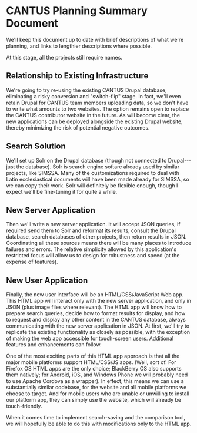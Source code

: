 CANTUS Planning Summary Document
===========================================
We'll keep this document up to date with brief descriptions of what we're
planning, and links to lengthier descriptions where possible.

At this stage, all the projects still require names.

Relationship to Existing Infrastructure
-----------------------------------------
We're going to try re-using the existing CANTUS Drupal database, eliminating
a risky conversion and "switch-flip" stage. In fact, we'll even retain Drupal
for CANTUS team members uploading data, so we don't have to write what
amounts to two websites. The option remains open to replace the CANTUS
contributor website in the future. As will become clear, the new applications
can be deployed alongside the existing Drupal website, thereby minimizing the
risk of potential negative outcomes.

Search Solution
------------------
We'll set up Solr on the Drupal database (though not connected to
Drupal---just the database). Solr is search engine softare already used by
similar projects, like SIMSSA. Many of the customizations required to deal
with Latin ecclesiastical documents will have been made already for SIMSSA,
so we can copy their work. Solr will definitely be flexible enough, though I
expect we'll be fine-tuning it for quite a while.

New Server Application
------------------------
Then we'll write a new server application. It will accept JSON queries, if
required send them to Solr and reformat its results, consult the Drupal
database, search databases of other projects, then return results in JSON.
Coordinating all these sources means there will be many places to introduce
failures and errors. The relative simplicity allowed by this application's
restricted focus will allow us to design for robustness and speed (at the
expense of features).

New User Application
-------------------------
Finally, the new user interface will be an HTML/CSS/JavaScript Web app. This
HTML app will interact only with the new server application, and only in JSON
(plus image files where relevant). The HTML app will know how to prepare
search queries, decide how to format results for display, and how to request
and display any other content in the CANTUS database, always communicating with
the new server application in JSON. At first, we'll try to replicate the
existing functionality as closely as possible, with the exception of making the
web app accessible for touch-screen users. Additional features and enhancements
can follow.

One of the most exciting parts of this HTML app approach is that all the
major mobile platforms support HTML/CSS/JS apps. (Well, sort of. For Firefox OS
HTML apps are the only choice; BlackBerry OS also supports them natively; for
Android, iOS, and Windows Phone we will probably need to use Apache Cordova as
a wrapper). In effect, this means we can use a substantially similar codebase,
for the website and all mobile platforms we choose to target. And for mobile
users who are unable or unwilling to install our platform app, they can simply
use the website, which will already be touch-friendly.

When it comes time to implement search-saving and the comparison tool,
we will hopefully be able to do this with modifications only to the HTML
app.
